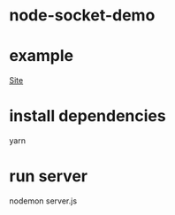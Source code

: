 # node-socket-demo

# example
[Site](https://zhu8191553.github.io/Blog/dist/)

# install dependencies
yarn

# run server
nodemon server.js